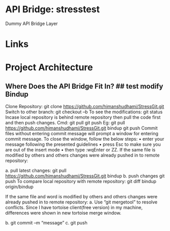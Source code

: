 API Bridge: stresstest
===============================
Dummy API Bridge Layer

# Links #


# Project Architecture #

## Where Does the API Bridge Fit In? ## test modify Bindup

Clone Repository:
git clone https://github.com/himanshudhami/StressGit.git
Switch to other branch:
git checkout –b <branch>
To see the modifications:
git status
Incase local repository is behind remote repository then pull the code first and then push changes.
Cmd:   git  pull <remote> <branch>
            git push
	Eg:      git pull https://github.com/himanshudhami/StressGit.git  bindup
git  push
Commit files without entering commit message will prompt a window for entering commit message. To close the window, follow the below steps:
•	enter your message following the presented guidelines
•	press Esc to make sure you are out of the insert mode
•	then type :wqEnter or ZZ.
If the same file is modified by others and others changes were already pushed in to remote repository:
 
a.	pull latest changes:
git pull https://github.com/himanshudhami/StressGit.git bindup
b.	push changes
git push
To compare local repository with remote repository:
git diff bindup origin/bindup
 

If the same file and word is modified by others and others changes were already pushed in to remote repository:
a.	Use “git mergetool” to resolve conflicts. Since I have tortoise client(free version) in my machine, differences were shown in new tortoise merge window.
 
b.	git commit –m “message”
c.	git push

